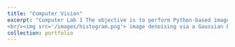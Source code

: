 ```yaml
---
title: "Computer Vision"
excerpt: "Computer Lab 1 The objective is to perform Python-based image processing operations, image analysis and image filtering.Image Processing operations include converting the colour image into grayscale channels, computing the histograms for the grayscale images, applying the histogram equalisation to the grayscale images,
<br/><img src='/images/histogram.png'> image denoising via a Gaussian Filter, <img src='/images/gaussianfilter.png'> implementing own 3x3 Sobel filter to perform edge detection, <img src='/images/sobel.png'> performing forward/backward mapping and inverse warping method i.e. bilinear interpolation to rotate images. <img src='/images/rotation.png'>"
collection: portfolio
---
```



